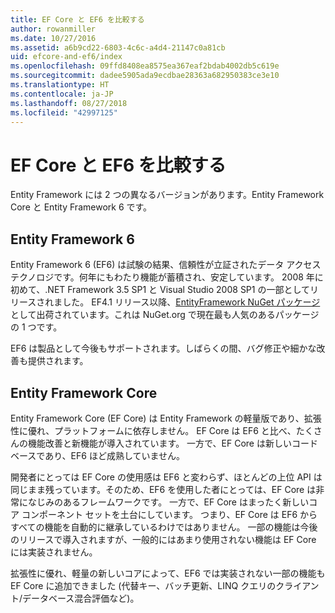 ```yaml
---
title: EF Core と EF6 を比較する
author: rowanmiller
ms.date: 10/27/2016
ms.assetid: a6b9cd22-6803-4c6c-a4d4-21147c0a81cb
uid: efcore-and-ef6/index
ms.openlocfilehash: 09ffd8408ea8575ea367eaf2bdab4002db5c619e
ms.sourcegitcommit: dadee5905ada9ecdbae28363a682950383ce3e10
ms.translationtype: HT
ms.contentlocale: ja-JP
ms.lasthandoff: 08/27/2018
ms.locfileid: "42997125"
---
```

# <a name="compare-ef-core--ef6"></a>EF Core と EF6 を比較する

Entity Framework には 2 つの異なるバージョンがあります。Entity Framework Core と Entity Framework 6 です。

## <a name="entity-framework-6"></a>Entity Framework 6

Entity Framework 6 (EF6) は試験の結果、信頼性が立証されたデータ アクセス テクノロジです。何年にもわたり機能が蓄積され、安定しています。 2008 年に初めて、.NET Framework 3.5 SP1 と Visual Studio 2008 SP1 の一部としてリリースされました。 EF4.1 リリース以降、[EntityFramework NuGet パッケージ](https://www.nuget.org/packages/EntityFramework/)として出荷されています。これは NuGet.org で現在最も人気のあるパッケージの 1 つです。

EF6 は製品として今後もサポートされます。しばらくの間、バグ修正や細かな改善も提供されます。

## <a name="entity-framework-core"></a>Entity Framework Core

Entity Framework Core (EF Core) は Entity Framework の軽量版であり、拡張性に優れ、プラットフォームに依存しません。 EF Core は EF6 と比べ、たくさんの機能改善と新機能が導入されています。 一方で、EF Core は新しいコード ベースであり、EF6 ほど成熟していません。

開発者にとっては EF Core の使用感は EF6 と変わらず、ほとんどの上位 API は同じまま残っています。そのため、EF6 を使用した者にとっては、EF Core は非常になじみのあるフレームワークです。 一方で、EF Core はまったく新しいコア コンポーネント セットを土台にしています。 つまり、EF Core は EF6 からすべての機能を自動的に継承しているわけではありません。 一部の機能は今後のリリースで導入されますが、一般的にはあまり使用されない機能は EF Core には実装されません。

拡張性に優れ、軽量の新しいコアによって、EF6 では実装されない一部の機能も EF Core に追加できました (代替キー、バッチ更新、LINQ クエリのクライアント/データベース混合評価など)。
